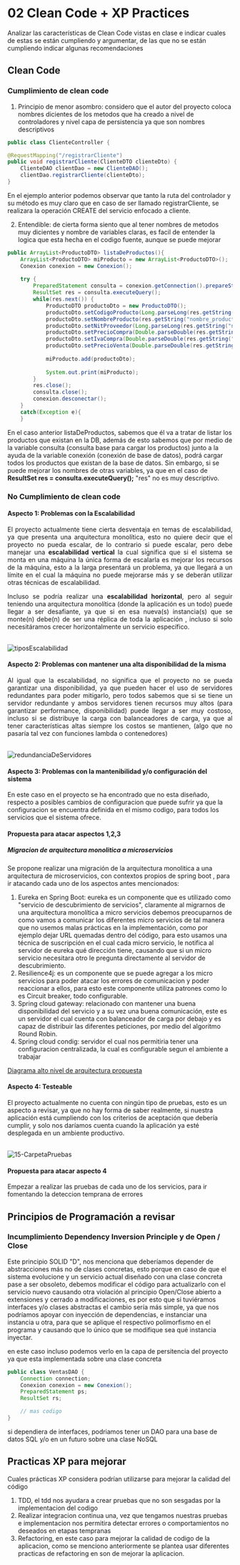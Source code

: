 # 02 Clean Code + XP Practices

Analizar las características de Clean Code vistas en clase e indicar cuales de estas se están cumpliendo y argumentar,
de las que no se están cumpliendo indicar algunas recomendaciones

## Clean Code

### Cumplimiento de clean code

1. Principio de menor asombro: considero que el autor del proyecto coloca nombres dicientes de los metodos que ha creado a nivel de controladores y nivel capa de persistencia ya que son nombres descriptivos

```java
public class ClienteController {

@RequestMapping("/registrarCliente")
public void registrarCliente(ClienteDTO clienteDto) {
    ClienteDAO clientDao = new ClienteDAO();
    clientDao.registrarCliente(clienteDto);
} 
```

En el ejemplo anterior podemos observar que tanto la ruta del controlador y su método es muy claro que en caso de ser llamado registrarCliente, se realizara la operación CREATE del servicio enfocado a cliente.

2. Entendible: de cierta forma siento que al tener nombres de metodos muy dicientes y nombre de variables claras, es facil de entender la logica que esta hecha en el codigo fuente, aunque se puede mejorar

```java
public ArrayList<ProductoDTO> listaDeProductos(){
    ArrayList<ProductoDTO> miProducto = new ArrayList<ProductoDTO>();
    Conexion conexion = new Conexion();
    
    try {
        PreparedStatement consulta = conexion.getConnection().prepareStatement("SELECT * FROM productos");
        ResultSet res = consulta.executeQuery();
        while(res.next()) {
            ProductoDTO productoDto = new ProductoDTO();
            productoDto.setCodigoProducto(Long.parseLong(res.getString("codigo_producto")));
            productoDto.setNombreProducto(res.getString("nombre_producto"));
            productoDto.setNitProveedor(Long.parseLong(res.getString("nit_proveedor")));
            productoDto.setPrecioCompra(Double.parseDouble(res.getString("precio_compra")));
            productoDto.setIvaCompra(Double.parseDouble(res.getString("iva_compra")));
            productoDto.setPrecioVenta(Double.parseDouble(res.getString("precio_venta")));
    
            miProducto.add(productoDto);
    
            System.out.print(miProducto);
        }
        res.close();
        consulta.close();
        conexion.desconectar();
    }
    catch(Exception e){
    }
```

En el caso anterior listaDeProductos, sabemos que él va a tratar de listar los productos que existan en la DB, además de esto sabemos que por medio de la variable consulta (consulta base para cargar los productos) junto a la ayuda de la variable conexión (conexión de base de datos), podrá cargar todos los productos que existan de la base de datos.
Sin embargo, si se puede mejorar los nombres de otras variables, ya que en el caso de **ResultSet res = consulta.executeQuery();** "res" no es muy descriptivo.




### No Cumplimiento de clean code

#### Aspecto 1: Problemas con la Escalabilidad
<p style="text-align: justify">
    El proyecto actualmente tiene cierta desventaja en temas de escalabilidad, ya que presenta una arquitectura monolítica, esto no quiere decir que el proyecto no pueda escalar, de lo contrario si puede escalar, pero debe manejar una <b>escalabilidad vertical</b> la cual significa que si el sistema se monta en  una máquina la única forma de escalarla es mejorar los recursos de la máquina, esto a la larga presentará un problema, ya que llegará a un límite en el cual la máquina no puede mejorarse más y se deberán utilizar otras técnicas de escalabilidad.
</p>
<p style="text-align: justify">
    Incluso se podría realizar una <b>escalabilidad horizontal</b>, pero al seguir teniendo una arquitectura monolítica (donde la aplicación es un todo)  puede llegar a ser desafiante, ya que si en esa nueva(s) instancia(s) que se monte(n) debe(n) de ser una réplica de toda la aplicación , incluso si solo necesitáramos crecer horizontalmente un servicio específico.
</p>

<br/>
<img src="images/13-tiposEscalabilidad.png" alt="tiposEscalabilidad" style="max-width: 70%;">
<br/>


#### Aspecto 2: Problemas con mantener una alta disponibilidad de la misma
<p style="text-align: justify">
    Al igual que la escalabilidad, no significa que el proyecto no se pueda garantizar una disponibilidad, ya que pueden hacer el uso de servidores redundantes para poder mitigarlo, pero todos sabemos que si se tiene un servidor redundante y ambos servidores tienen recursos muy altos (para garantizar performance, disponibilidad) puede llegar a ser muy costoso, incluso si se distribuye la carga con balanceadores de carga, ya que al tener características altas siempre los costos se mantienen, (algo que no pasaría tal vez con funciones lambda o contenedores)
</p>

<br/>
<img src="images/14-redundanciaDeServidores.jpg" alt="redundanciaDeServidores" style="max-width: 70%;">
<br/>



#### Aspecto 3: Problemas con la mantenibilidad y/o configuración del sistema

En este caso en el proyecto se ha encontrado que no esta diseñado, respecto a posibles cambios de configuracion que puede sufrir ya que la configuracion se encuentra definida en el mismo codigo, para todos los servicios que el sistema ofrece.



#### Propuesta para atacar aspectos 1,2,3 

##### Migracion de arquitectura monolitica a microservicios

Se propone realizar una migración de la arquitectura monolitica a una arquitectura de microservicios, con contextos propios de spring boot , para ir atacando cada uno de los aspectos antes mencionados:

1.  Eureka en Spring Boot: eureka es un componente que es utilizado como "servicio de descubrimiento de servicios", claramente al migrarnos de una arquitectura monolítica a micro servicios debemos preocuparnos de como vamos a comunicar los diferentes micro servicios de tal manera que no usemos malas prácticas en la implementación, como por ejemplo dejar URL quemadas dentro del código, para esto usamos una técnica de suscripción en el cual cada micro servicio, le notifica al servidor de eureka qué dirección tiene, causando que si un micro servicio necesitara otro le pregunta directamente al servidor de descubrimiento.
2.  Resilience4j: es un componente que se puede agregar a los micro servicios para poder atacar los errores de comunicacion y poder reaccionar a ellos, para esto este componente utiliza patrones como lo es Circuit breaker, todo configurable.
3.  Spring cloud gateway: relacionado con mantener una buena disponibilidad del servicio y a su vez una buena comunicación, este es un servidor el cual cuenta con balanceador de carga por debajo y es capaz de distribuir las diferentes peticiones, por medio del algoritmo Round Robin.
4.  Spring cloud condig: servidor el cual nos permitiria tener una configuracion centralizada, la cual es configurable segun el ambiente a trabajar

[Diagrama alto nivel de arquitectura propuesta](https://github.com/CSDT-ECI/Camilo-R_PROYECTO_CSDT_M_REFACTOR-/blob/master/images/01-DiagramaAltoNivelRefactor.png)

#### Aspecto 4: Testeable

El proyecto actualmente no cuenta con ningún tipo de pruebas, esto es un aspecto a revisar, ya que no hay forma de saber realmente, si nuestra aplicación está cumpliendo con los criterios de aceptación que debería cumplir, y solo nos daríamos cuenta cuando la aplicación ya esté desplegada en un ambiente productivo. 

<br/>
<img src="images/15-CarpetaPruebas.png" alt="15-CarpetaPruebas" style="max-width: 70%;">
<br/>

#### Propuesta para atacar aspecto 4
Empezar a realizar las pruebas de cada uno de los servicios, para ir fomentando la deteccion temprana de errores

## Principios de Programación a revisar

### Incumplimiento Dependency Inversion Principle y de Open / Close

Este principio SOLID "D", nos menciona que deberíamos depender de abstracciones más no de clases concretas, esto porque en caso de que el sistema evolucione y un servicio actual diseñado con una clase concreta pase a ser obsoleto, debemos modificar el código para actualizarlo con el servicio nuevo causando otra violación al principio Open/Close abierto a extensiones y cerrado a modificaciones, es por esto que si tuviéramos interfaces y/o clases abstractas el cambio sería más simple, ya que nos podríamos apoyar con inyección de dependencias, e instanciar una instancia u otra, para que se aplique el respectivo polimorfismo en el programa y causando que lo único que se modifique sea qué instancia inyectar. 

en este caso incluso podemos verlo en la capa de persitencia del proyecto ya que esta implementada sobre una clase concreta


```java
public class VentasDAO {
    Connection connection;
    Conexion conexion = new Conexion();
    PreparedStatement ps;
    ResultSet rs;

    // mas codigo
}
```

si dependiera de interfaces, podriamos tener un DAO para una base de datos SQL y/o en un futuro sobre una clase NoSQL

## Practicas XP para mejorar

Cuales prácticas XP considera podrían utilizarse para mejorar la calidad del código

1. TDD, el tdd nos ayudara a crear pruebas que no son sesgadas por la implementacion del codigo
2. Realizar integracion continua una, vez que tengamos nuestras pruebas e implementacion nos permitira detectar errores o comportamientos no deseados en etapas tempranas
3. Refactoring, en este caso para mejorar la calidad de codigo de la aplicacion, como se menciono anteriormente se plantea usar diferentes practicas de refactoring en son de mejorar la aplicacion.
